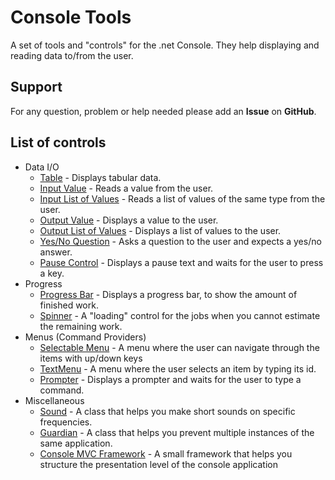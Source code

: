 # Console Tools
A set of tools and "controls" for the .net Console. They help displaying and reading data to/from the user.

## Support
For any question, problem or help needed please add an **Issue** on **GitHub**.

## List of controls
- Data I/O
  - [Table](https://github.com/lastunicorn/ConsoleTools/wiki/Table) - Displays tabular data.
  - [Input Value](https://github.com/lastunicorn/ConsoleTools/wiki/TextInput%20Control) - Reads a value from the user.
  - [Input List of Values](https://github.com/lastunicorn/ConsoleTools/wiki/ListInput%20Control) - Reads a list of values of the same type from the user.
  - [Output Value](https://github.com/lastunicorn/ConsoleTools/wiki/TextOutput%20Control) - Displays a value to the user.
  - [Output List of Values](https://github.com/lastunicorn/ConsoleTools/wiki/ListOutput%20Control) - Displays a list of values to the user.
  - [Yes/No Question](https://github.com/lastunicorn/ConsoleTools/wiki/YesNoQuestion%20Control) - Asks a question to the user and expects a yes/no answer.
  - [Pause Control](https://github.com/lastunicorn/ConsoleTools/wiki/Pause) - Displays a pause text and waits for the user to press a key.
- Progress
  - [Progress Bar](https://github.com/lastunicorn/ConsoleTools/wiki/ProgressBar) - Displays a progress bar, to show the amount of finished work.
  - [Spinner](https://github.com/lastunicorn/ConsoleTools/wiki/Spinner) - A "loading" control for the jobs when you cannot estimate the remaining work.
- Menus (Command Providers)
  - [Selectable Menu](https://github.com/lastunicorn/ConsoleTools/wiki/SelectableMenu) - A menu where the user can navigate through the items with up/down keys
  - [TextMenu](https://github.com/lastunicorn/ConsoleTools/wiki/TextMenu) - A menu where the user selects an item by typing its id.
  - [Prompter](https://github.com/lastunicorn/ConsoleTools/wiki/Prompter) - Displays a prompter and waits for the user to type a command.
- Miscellaneous
  - [Sound](https://github.com/lastunicorn/ConsoleTools/wiki/Sound) - A class that helps you make short sounds on specific frequencies.
  - [Guardian](https://github.com/lastunicorn/ConsoleTools/wiki/MachineLevelGuardian) - A class that helps you prevent multiple instances of the same application.
  - [Console MVC Framework](https://github.com/lastunicorn/ConsoleTools/wiki/Console%20MVC) - A small framework that helps you structure the presentation level of the console application
